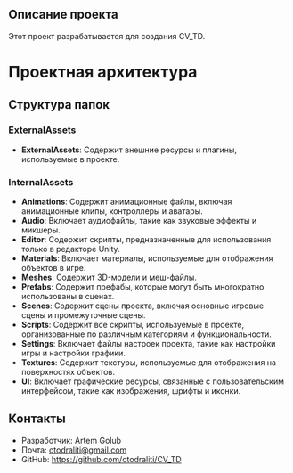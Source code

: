 ## Описание проекта

Этот проект разрабатывается для создания CV_TD.

# Проектная архитектура

## Структура папок


### ExternalAssets

- **ExternalAssets**: Содержит внешние ресурсы и плагины, используемые в проекте.


### InternalAssets

- **Animations**: Содержит анимационные файлы, включая анимационные клипы, контроллеры и аватары.
- **Audio**: Включает аудиофайлы, такие как звуковые эффекты и микшеры.
- **Editor**: Содержит скрипты, предназначенные для использования только в редакторе Unity.
- **Materials**: Включает материалы, используемые для отображения объектов в игре.
- **Meshes**: Содержит 3D-модели и меш-файлы.
- **Prefabs**: Содержит префабы, которые могут быть многократно использованы в сценах.
- **Scenes**: Содержит сцены проекта, включая основные игровые сцены и промежуточные сцены.
- **Scripts**: Содержит все скрипты, используемые в проекте, организованные по различным категориям и функциональности.
- **Settings**: Включает файлы настроек проекта, такие как настройки игры и настройки графики.
- **Textures**: Содержит текстуры, используемые для отображения на поверхностях объектов.
- **UI**: Включает графические ресурсы, связанные с пользовательским интерфейсом, такие как изображения, шрифты и иконки.


## Контакты

- Разработчик: Artem Golub
- Почта: otodraliti@gmail.com
- GitHub: https://github.com/otodraliti/CV_TD
